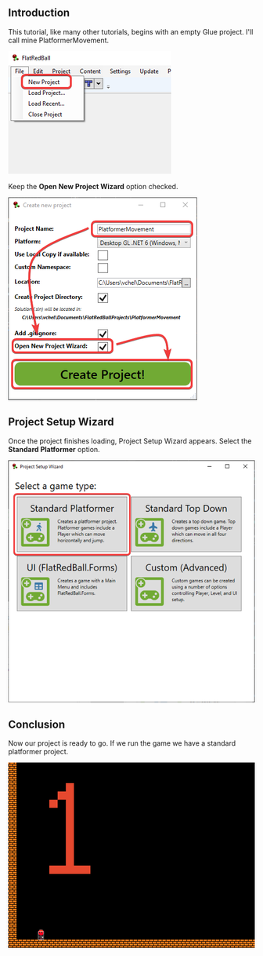 ## Introduction

This tutorial, like many other tutorials, begins with an empty Glue project. I'll call mine PlatformerMovement.

![](/media/2023-02-img_63e0332764d5d.png)

Keep the **Open New Project Wizard** option checked.

![](/media/2023-02-img_63e03370b7721.png)

## Project Setup Wizard

Once the project finishes loading, Project Setup Wizard appears. Select the **Standard Platformer** option.  

![](/media/2023-02-img_63e033c5907ee.png)

## Conclusion

Now our project is ready to go. If we run the game we have a standard platformer project.

![](/media/2023-02-img_63e0343d49f58.png)

